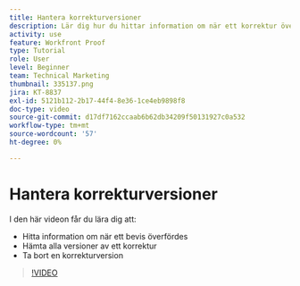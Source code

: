 ```yaml
---
title: Hantera korrekturversioner
description: Lär dig hur du hittar information om när ett korrektur överfördes, hämtar alla versioner av ett korrektur och tar bort en korrekturversion i  [!DNL &#x200B; Workfront].
activity: use
feature: Workfront Proof
type: Tutorial
role: User
level: Beginner
team: Technical Marketing
thumbnail: 335137.png
jira: KT-8837
exl-id: 5121b112-2b17-44f4-8e36-1ce4eb9898f8
doc-type: video
source-git-commit: d17df7162ccaab6b62db34209f50131927c0a532
workflow-type: tm+mt
source-wordcount: '57'
ht-degree: 0%

---
```


# Hantera korrekturversioner

I den här videon får du lära dig att:

* Hitta information om när ett bevis överfördes
* Hämta alla versioner av ett korrektur
* Ta bort en korrekturversion

>[!VIDEO](https://video.tv.adobe.com/v/3438646/?quality=12&learn=on&enablevpops&captions=swe)

<!--
## Learn more
* Manage proof versions
* Remove or archive a proof
* Summary for documents overview
-->
